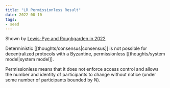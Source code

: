 ```yaml
---
title: "LR Permissionless Result"
date: 2022-08-10
tags:
- seed
---
```


Shown by [Lewis-Pye and Roughgarden in 2022](https://arxiv.org/pdf/2101.07095.pdf)

Deterministic [[thoughts/consensus|consensus]] is not possible for decentralized protocols with a Byzantine, permissionless [[thoughts/system model|system model]].

Permissionless means that it does not enforce access control and allows the number and identity of participants to change without notice (under some number of participants bounded by $N$).